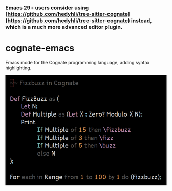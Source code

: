 ### Emacs 29+ users consider using [https://github.com/hedyhli/tree-sitter-cognate](https://github.com/hedyhli/tree-sitter-cognate) instead, which is a much more advanced editor plugin.

# cognate-emacs
Emacs mode for the Cognate programming language, adding syntax highlighting.

![Cognate highlighting with the Base16-default-dark theme](fizzbuzz.png?raw=true)
